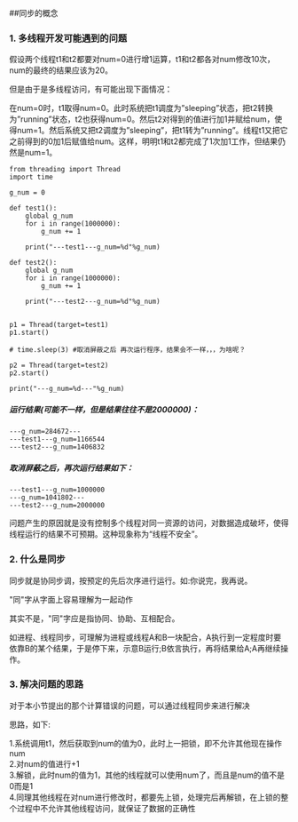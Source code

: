 ##同步的概念
### 1. 多线程开发可能遇到的问题
假设两个线程t1和t2都要对num=0进行增1运算，t1和t2都各对num修改10次，num的最终的结果应该为20。

但是由于是多线程访问，有可能出现下面情况：

在num=0时，t1取得num=0。此时系统把t1调度为”sleeping”状态，把t2转换为”running”状态，t2也获得num=0。然后t2对得到的值进行加1并赋给num，使得num=1。然后系统又把t2调度为”sleeping”，把t1转为”running”。线程t1又把它之前得到的0加1后赋值给num。这样，明明t1和t2都完成了1次加1工作，但结果仍然是num=1。

    from threading import Thread
    import time

    g_num = 0

    def test1():
        global g_num
        for i in range(1000000):
            g_num += 1

        print("---test1---g_num=%d"%g_num)

    def test2():
        global g_num
        for i in range(1000000):
            g_num += 1

        print("---test2---g_num=%d"%g_num)


    p1 = Thread(target=test1)
    p1.start()

    # time.sleep(3) #取消屏蔽之后 再次运行程序，结果会不一样，，，为啥呢？

    p2 = Thread(target=test2)
    p2.start()

    print("---g_num=%d---"%g_num)

##### 运行结果(可能不一样，但是结果往往不是2000000)：

    ---g_num=284672---
    ---test1---g_num=1166544
    ---test2---g_num=1406832
##### 取消屏蔽之后，再次运行结果如下：

    ---test1---g_num=1000000
    ---g_num=1041802---
    ---test2---g_num=2000000
问题产生的原因就是没有控制多个线程对同一资源的访问，对数据造成破坏，使得线程运行的结果不可预期。这种现象称为“线程不安全”。

### 2. 什么是同步
同步就是协同步调，按预定的先后次序进行运行。如:你说完，我再说。

"同"字从字面上容易理解为一起动作

其实不是，"同"字应是指协同、协助、互相配合。

如进程、线程同步，可理解为进程或线程A和B一块配合，A执行到一定程度时要依靠B的某个结果，于是停下来，示意B运行;B依言执行，再将结果给A;A再继续操作。

### 3. 解决问题的思路
对于本小节提出的那个计算错误的问题，可以通过线程同步来进行解决

思路，如下:

1.系统调用t1，然后获取到num的值为0，此时上一把锁，即不允许其他现在操作num  
2.对num的值进行+1  
3.解锁，此时num的值为1，其他的线程就可以使用num了，而且是num的值不是0而是1  
4.同理其他线程在对num进行修改时，都要先上锁，处理完后再解锁，在上锁的整个过程中不允许其他线程访问，就保证了数据的正确性

